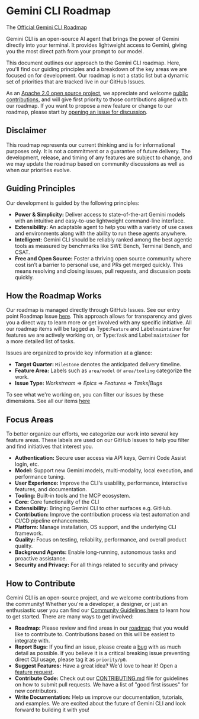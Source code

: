 # Gemini CLI Roadmap

The
[Official Gemini CLI Roadmap](https://github.com/orgs/google-gemini/projects/11/)

Gemini CLI is an open-source AI agent that brings the power of Gemini directly
into your terminal. It provides lightweight access to Gemini, giving you the
most direct path from your prompt to our model.

This document outlines our approach to the Gemini CLI roadmap. Here, you'll find
our guiding principles and a breakdown of the key areas we are focused on for
development. Our roadmap is not a static list but a dynamic set of priorities
that are tracked live in our GitHub Issues.

As an
[Apache 2.0 open source project](https://github.com/google-gemini/gemini-cli?tab=Apache-2.0-1-ov-file#readme),
we appreciate and welcome
[public contributions](https://github.com/google-gemini/gemini-cli/blob/main/docs/contributing/code.md),
and will give first priority to those contributions aligned with our roadmap. If
you want to propose a new feature or change to our roadmap, please start by
[opening an issue for discussion](https://github.com/google-gemini/gemini-cli/issues/new/choose).

## Disclaimer

This roadmap represents our current thinking and is for informational purposes
only. It is not a commitment or a guarantee of future delivery. The development,
release, and timing of any features are subject to change, and we may update the
roadmap based on community discussions as well as when our priorities evolve.

## Guiding Principles

Our development is guided by the following principles:

- **Power & Simplicity:** Deliver access to state-of-the-art Gemini models with
  an intuitive and easy-to-use lightweight command-line interface.
- **Extensibility:** An adaptable agent to help you with a variety of use cases
  and environments along with the ability to run these agents anywhere.
- **Intelligent:** Gemini CLI should be reliably ranked among the best agentic
  tools as measured by benchmarks like SWE Bench, Terminal Bench, and CSAT.
- **Free and Open Source:** Foster a thriving open source community where cost
  isn’t a barrier to personal use, and PRs get merged quickly. This means
  resolving and closing issues, pull requests, and discussion posts quickly.

## How the Roadmap Works

Our roadmap is managed directly through GitHub Issues. See our entry point
Roadmap Issue [here](https://github.com/google-gemini/gemini-cli/issues/4191).
This approach allows for transparency and gives you a direct way to learn more
or get involved with any specific initiative. All our roadmap items will be
tagged as Type:`Feature` and Label:`maintainer` for features we are actively
working on, or Type:`Task` and Label:`maintainer` for a more detailed list of
tasks.

Issues are organized to provide key information at a glance:

- **Target Quarter:** `Milestone` denotes the anticipated delivery timeline.
- **Feature Area:** Labels such as `area/model` or `area/tooling` categorize the
  work.
- **Issue Type:** _Workstream_ => _Epics_ => _Features_ => _Tasks|Bugs_

To see what we're working on, you can filter our issues by these dimensions. See
all our items [here](https://github.com/orgs/google-gemini/projects/11/views/19)

## Focus Areas

To better organize our efforts, we categorize our work into several key feature
areas. These labels are used on our GitHub Issues to help you filter and find
initiatives that interest you.

- **Authentication:** Secure user access via API keys, Gemini Code Assist login,
  etc.
- **Model:** Support new Gemini models, multi-modality, local execution, and
  performance tuning.
- **User Experience:** Improve the CLI's usability, performance, interactive
  features, and documentation.
- **Tooling:** Built-in tools and the MCP ecosystem.
- **Core:** Core functionality of the CLI
- **Extensibility:** Bringing Gemini CLI to other surfaces e.g. GitHub.
- **Contribution:** Improve the contribution process via test automation and
  CI/CD pipeline enhancements.
- **Platform:** Manage installation, OS support, and the underlying CLI
  framework.
- **Quality:** Focus on testing, reliability, performance, and overall product
  quality.
- **Background Agents:** Enable long-running, autonomous tasks and proactive
  assistance.
- **Security and Privacy:** For all things related to security and privacy

## How to Contribute

Gemini CLI is an open-source project, and we welcome contributions from the
community! Whether you're a developer, a designer, or just an enthusiastic user
you can find our
[Community Guidelines here](https://github.com/google-gemini/gemini-cli/blob/main/docs/contributing/)
to learn how to get started. There are many ways to get involved:

- **Roadmap:** Please review and find areas in our
  [roadmap](https://github.com/google-gemini/gemini-cli/issues/4191) that you
  would like to contribute to. Contributions based on this will be easiest to
  integrate with.
- **Report Bugs:** If you find an issue, please create a
  [bug](https://github.com/google-gemini/gemini-cli/issues/new?template=bug_report.yml)
  with as much detail as possible. If you believe it is a critical breaking
  issue preventing direct CLI usage, please tag it as `priority/p0`.
- **Suggest Features:** Have a great idea? We'd love to hear it! Open a
  [feature request](https://github.com/google-gemini/gemini-cli/issues/new?template=feature_request.yml).
- **Contribute Code:** Check out our
  [CONTRIBUTING.md](https://github.com/google-gemini/gemini-cli/blob/main/docs/contributing/code.md)
  file for guidelines on how to submit pull requests. We have a list of "good
  first issues" for new contributors.
- **Write Documentation:** Help us improve our documentation, tutorials, and
  examples. We are excited about the future of Gemini CLI and look forward to
  building it with you!
